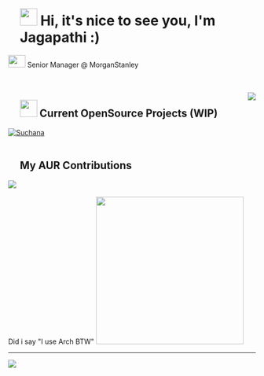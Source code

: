 <div id="user-content-toc">
  <ul align="left" style="list-style: none;">
    <summary>
      <h1><img src="https://github.com/Anmol-Baranwal/Cool-GIFs-For-GitHub/assets/74038190/7bb1e704-6026-48f9-8435-2f4d40101348" width="35" height="35" /> Hi, it's nice to see you, I'm Jagapathi :)</h1>
    </summary>
  </ul>
</div>


<img src="https://github.com/Anmol-Baranwal/Cool-GIFs-For-GitHub/assets/74038190/42077049-1939-493e-9a19-47ca5db36643" width="35" height="25" /> Senior Manager @ MorganStanley
<br/>
<br/>
<br/>

<img align="right" src="https://user-images.githubusercontent.com/74038190/229223156-0cbdaba9-3128-4d8e-8719-b6b4cf741b67.gif" />

<div id="user-content-toc">
  <ul align="left" style="list-style: none;">
    <summary>
      <h2><img src="https://github.com/Anmol-Baranwal/Cool-GIFs-For-GitHub/assets/74038190/a2605358-6b87-44ab-87fb-20dcdc5f9ef2" width="35" height="35" /> Current OpenSource Projects (WIP)</h2>
    </summary>
  </ul>
</div>

<a href="https://github.com/gondhijagapathi/suchana">
  <img align="center" src="https://github-readme-stats.vercel.app/api/pin/?username=gondhijagapathi&repo=suchana&show_icons=true&line_height=27&title_color=6aa6f8&text_color=8a919a&icon_color=6aa6f8&bg_color=22272e" alt="Suchana" />
</a>

<br/>
<br/>

<div id="user-content-toc">
  <ul align="left" style="list-style: none;">
    <summary>
      <h2>My AUR Contributions</h2>
    </summary>
  </ul>
</div>
<a href="https://aur.archlinux.org/packages?O=0&SeB=m&K=Iamironman&outdated=&SB=p&SO=d&PP=50&submit=Go"><img src="https://aur.archlinux.org/static/css/archnavbar/aurlogo.png"/></a>

<br/>
<br/>
Did i say "I use Arch BTW"

<img src="https://img.ifunny.co/images/ca84d03fed8eb2fdb058b6c2e607c5efe7e1fbb7e6b02ba7edb561a5859ad219_1.webp" width="300" height="300" />

---
[![](https://visitcount.itsvg.in/api?id=gondhijagapathi&label=Profile%20Views&pretty=true)](https://visitcount.itsvg.in)

<!-- Proudly created with GPRM ( https://gprm.itsvg.in ) -->
